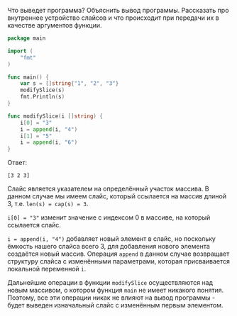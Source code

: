 Что выведет программа? Объяснить вывод программы. Рассказать про внутреннее устройство слайсов и что происходит при
передачи их в качестве аргументов функции.

```go
package main

import (
	"fmt"
)

func main() {
	var s = []string{"1", "2", "3"}
	modifySlice(s)
	fmt.Println(s)
}

func modifySlice(i []string) {
	i[0] = "3"
	i = append(i, "4")
	i[1] = "5"
	i = append(i, "6")
}
```

Ответ:

```
[3 2 3]
```

Слайс является указателем на определённый участок массива. В данном случае мы имеем слайс, который ссылается на массив
длиной 3, т.е. `len(s) = cap(s) = 3`.

`i[0] = "3"` изменит значение с индексом 0 в массиве, на который ссылается слайс.

`i = append(i, "4")` добавляет новый элемент в слайс, но поскольку ёмкость нашего слайса всего 3, для добавления
нового элемента создаётся новый массив. Операция `append` в данном случае возвращает структуру слайса с изменёнными
параметрами, которая присваивается локальной переменной `i`.

Дальнейшие операции в функции `modifySlice` осуществляются над новым массивом, о котором функция `main` не имеет
никакого понятия. Поэтому, все эти операции никак не влияют на вывод программы - будет выведен изначальный слайс с
изменённым первым элементом.
